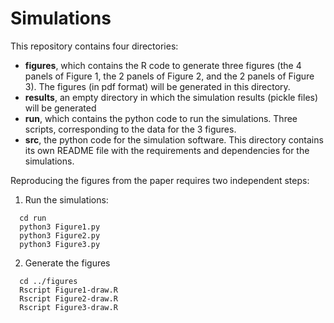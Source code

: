 # Simulations

This repository contains four directories:

* **figures**, which contains the R code to generate three figures (the 4 panels of Figure 1, the 2 panels of Figure 2, and the 2 panels of Figure 3). The figures (in pdf format) will be generated in this directory. 
* **results**, an empty directory in which the simulation results (pickle files) will be generated
* **run**, which contains the python code to run the simulations. Three scripts, corresponding to the data for the 3 figures.
* **src**, the python code for the simulation software. This directory contains its own README file with the requirements and dependencies for the simulations.

Reproducing the figures from the paper requires two independent steps: 
1. Run the simulations:
```
  cd run
  python3 Figure1.py
  python3 Figure2.py
  python3 Figure3.py
```

2. Generate the figures
```
  cd ../figures
  Rscript Figure1-draw.R
  Rscript Figure2-draw.R
  Rscript Figure3-draw.R
```
